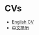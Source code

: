 CVs
===

* [English CV](https://github.com/towerjoo/CV/blob/master/CVs/English.md)
* [中文简历](https://github.com/towerjoo/CV/blob/master/CVs/Chinese.md)
